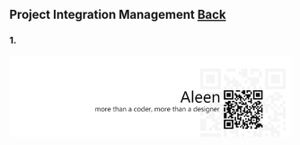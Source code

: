 ## Project Integration Management	[Back](./../projectManagement.md)

### 1. 

<a href="http://aleen42.github.io/" target="_blank" ><img src="./../../pic/tail.gif"></a>
